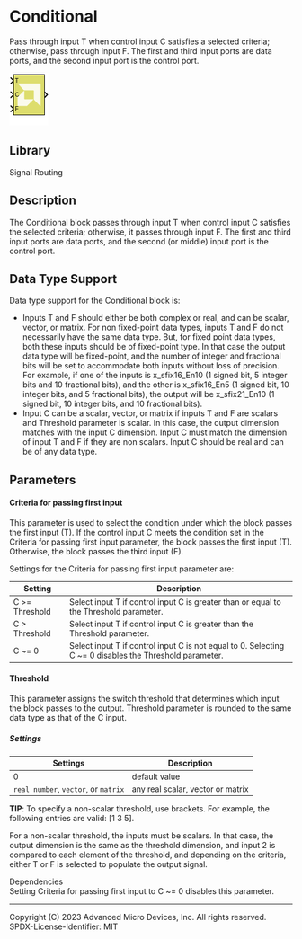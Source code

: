 # Conditional

Pass through input T when control input C satisfies a selected criteria;
otherwise, pass through input F. The first and third input ports are
data ports, and the second input port is the control port.


![](./Images/block.png)

## Library

Signal Routing

## Description

The Conditional block passes through input T when control input C
satisfies the selected criteria; otherwise, it passes through input F.
The first and third input ports are data ports, and the second (or
middle) input port is the control port.

## Data Type Support

Data type support for the Conditional block is:

- Inputs T and F should either be both complex or real, and can be
  scalar, vector, or matrix. For non fixed-point data types, inputs T
  and F do not necessarily have the same data type. But, for fixed point
  data types, both these inputs should be of fixed-point type. In that
  case the output data type will be fixed-point, and the number of
  integer and fractional bits will be set to accommodate both inputs
  without loss of precision. For example, if one of the inputs is
  x_sfix16_En10 (1 signed bit, 5 integer bits and 10 fractional bits),
  and the other is x_sfix16_En5 (1 signed bit, 10 integer bits, and 5
  fractional bits), the output will be x_sfix21_En10 (1 signed bit, 10
  integer bits, and 10 fractional bits).
- Input C can be a scalar, vector, or matrix if inputs T and F are
  scalars and Threshold parameter is scalar. In this case, the output
  dimension matches with the input C dimension. Input C must match the
  dimension of input T and F if they are non scalars. Input C should be
  real and can be of any data type.

## Parameters

#### Criteria for passing first input  
This parameter is used to select the condition under which the block
passes the first input (T). If the control input C meets the condition
set in the Criteria for passing first input parameter, the block passes
the first input (T). Otherwise, the block passes the third input (F).

Settings for the Criteria for passing first input parameter are:

| Setting         | Description                                                                                             |
|-----------------|---------------------------------------------------------------------------------------------------------|
| C \>= Threshold | Select input T if control input C is greater than or equal to the Threshold parameter.                  |
| C \> Threshold  | Select input T if control input C is greater than the Threshold parameter.                              |
| C ~= 0          | Select input T if control input C is not equal to 0. Selecting C ~= 0 disables the Threshold parameter. |


#### Threshold  
This parameter assigns the switch threshold that determines which input
the block passes to the output. Threshold parameter is rounded to the
same data type as that of the C input.

##### Settings  
| Settings                             | Description                       |
|--------------------------------------|-----------------------------------|
| 0                                    | default value                     |
| `real number`, `vector`, or `matrix` | any real scalar, vector or matrix |


**TIP**:
To specify a non-scalar threshold, use brackets. For example, the
following entries are valid: \[1 3 5\].

For a non-scalar threshold, the inputs must be scalars. In that case,
the output dimension is the same as the threshold dimension, and input 2
is compared to each element of the threshold, and depending on the
criteria, either T or F is selected to populate the output signal.

Dependencies  
Setting Criteria for passing first input to C ~= 0 disables this
parameter.

--------------
Copyright (C) 2023 Advanced Micro Devices, Inc. All rights reserved.
SPDX-License-Identifier: MIT
